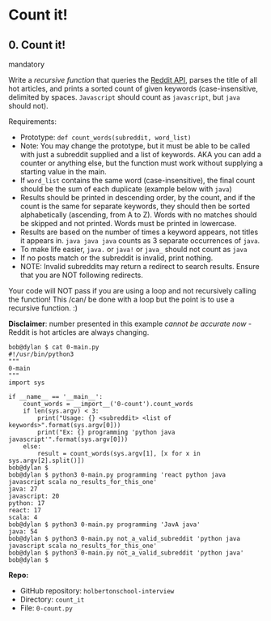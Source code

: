 # Count it!
## 0\. Count it!

mandatory

Write a _recursive function_ that queries the [Reddit API](https://intranet.hbtn.io/rltoken/R6e5bdJ19xlCk7qxyngEGQ "Reddit API"), parses the title of all hot articles, and prints a sorted count of given keywords (case-insensitive, delimited by spaces. `Javascript` should count as `javascript`, but `java` should not).

Requirements:

- Prototype: `def count_words(subreddit, word_list)`
- Note: You may change the prototype, but it must be able to be called with just a subreddit supplied and a list of keywords. AKA you can add a counter or anything else, but the function must work without supplying a starting value in the main.
- If `word_list` contains the same word (case-insensitive), the final count should be the sum of each duplicate (example below with `java`)
- Results should be printed in descending order, by the count, and if the count is the same for separate keywords, they should then be sorted alphabetically (ascending, from A to Z). Words with no matches should be skipped and not printed. Words must be printed in lowercase.
- Results are based on the number of times a keyword appears, not titles it appears in. `java java java` counts as 3 separate occurrences of `java`.
- To make life easier, `java.` or `java!` or `java_` should not count as `java`
- If no posts match or the subreddit is invalid, print nothing.
- NOTE: Invalid subreddits may return a redirect to search results. Ensure that you are NOT following redirects.

Your code will NOT pass if you are using a loop and not recursively calling the function! This /can/ be done with a loop but the point is to use a recursive function. :)

**Disclaimer**: number presented in this example _cannot be accurate now_ - Reddit is hot articles are always changing.

```
bob@dylan $ cat 0-main.py
#!/usr/bin/python3
"""
0-main
"""
import sys

if __name__ == '__main__':
    count_words = __import__('0-count').count_words
    if len(sys.argv) < 3:
        print("Usage: {} <subreddit> <list of keywords>".format(sys.argv[0]))
        print("Ex: {} programming 'python java javascript'".format(sys.argv[0]))
    else:
        result = count_words(sys.argv[1], [x for x in sys.argv[2].split()])
bob@dylan $
bob@dylan $ python3 0-main.py programming 'react python java javascript scala no_results_for_this_one'
java: 27
javascript: 20
python: 17
react: 17
scala: 4
bob@dylan $ python3 0-main.py programming 'JavA java'
java: 54
bob@dylan $ python3 0-main.py not_a_valid_subreddit 'python java javascript scala no_results_for_this_one'
bob@dylan $ python3 0-main.py not_a_valid_subreddit 'python java'
bob@dylan $
```

**Repo:**

- GitHub repository: `holbertonschool-interview`
- Directory: `count_it`
- File: `0-count.py`
